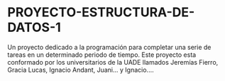 # PROYECTO-ESTRUCTURA-DE-DATOS-1
Un proyecto dedicado a la programación para completar una serie de tareas en un determinado periodo de tiempo. Este proyecto esta conformado por los universitarios de la UADE llamados Jeremías Fierro, Gracia Lucas, Ignacio Andant, Juani... y Ignacio....
